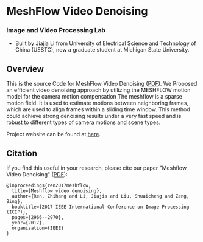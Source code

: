 MeshFlow Video Denoising
===============
### Image and Video Processing Lab

- Built by Jiajia Li from University of Electrical Science and Technology of China (UESTC), now a graduate student at Michigan State University.

Overview
-------
This is the source Code for MeshFlow Video Denoising ([PDF](https://ieeexplore.ieee.org/document/8296826)).
We Proposed an efficient video denoising approach by utilizing the MESHFLOW motion model for the camera motion compensation
The meshflow is a sparse motion field. It is used to estimate motions between neighboring frames, which are used to align frames within a sliding time window. This method could achieve strong denoising results under a very fast speed and is robust to different types of camera motions and scene types.

Project website can be found at [here](http://www.liushuaicheng.org/ICIP/2017/index.html).


## Citation
If you find this useful in your research, please cite our paper "Meshflow Video Denoising" ([PDF](https://ieeexplore.ieee.org/document/8296826)):
~~~
@inproceedings{ren2017meshflow,
  title={Meshflow video denoising},
  author={Ren, Zhihang and Li, Jiajia and Liu, Shuaicheng and Zeng, Bing},
  booktitle={2017 IEEE International Conference on Image Processing (ICIP)},
  pages={2966--2970},
  year={2017},
  organization={IEEE}
}
~~~
